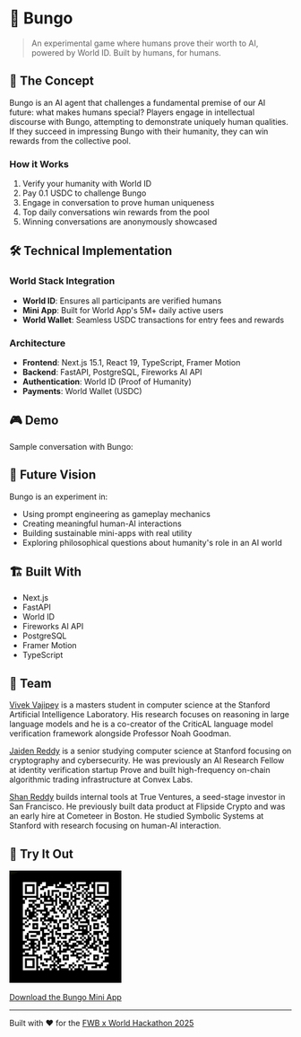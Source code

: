 # 🤖 Bungo

> An experimental game where humans prove their worth to AI, powered by World ID. Built by humans, for humans.

## 🎯 The Concept

Bungo is an AI agent that challenges a fundamental premise of our AI future: what makes humans special? Players engage in intellectual discourse with Bungo, attempting to demonstrate uniquely human qualities. If they succeed in impressing Bungo with their humanity, they can win rewards from the collective pool.

### How it Works
1. Verify your humanity with World ID
2. Pay 0.1 USDC to challenge Bungo
3. Engage in conversation to prove human uniqueness
4. Top daily conversations win rewards from the pool
5. Winning conversations are anonymously showcased

## 🛠️ Technical Implementation

### World Stack Integration
- **World ID**: Ensures all participants are verified humans
- **Mini App**: Built for World App's 5M+ daily active users
- **World Wallet**: Seamless USDC transactions for entry fees and rewards

### Architecture
- **Frontend**: Next.js 15.1, React 19, TypeScript, Framer Motion
- **Backend**: FastAPI, PostgreSQL, Fireworks AI API
- **Authentication**: World ID (Proof of Humanity)
- **Payments**: World Wallet (USDC)

## 🎮 Demo

Sample conversation with Bungo:

## 🔮 Future Vision

Bungo is an experiment in:
- Using prompt engineering as gameplay mechanics
- Creating meaningful human-AI interactions
- Building sustainable mini-apps with real utility
- Exploring philosophical questions about humanity's role in an AI world

## 🏗️ Built With
- Next.js
- FastAPI
- World ID
- Fireworks AI API
- PostgreSQL
- Framer Motion
- TypeScript

## 👥 Team
[Vivek Vajipey](https://www.linkedin.com/in/vivek-vajipey/) is a masters student in computer science at the Stanford Artificial Intelligence Laboratory. His research focuses on reasoning in large language models and he is a co-creator of the CriticAL language model verification framework alongside Professor Noah Goodman.

[Jaiden Reddy](https://www.linkedin.com/in/jaiden-reddy-883095203/) is a senior studying computer science at Stanford focusing on cryptography and cybersecurity. He was previously an AI Research Fellow at identity verification startup Prove and built high-frequency on-chain algorithmic trading infrastructure at Convex Labs.

[Shan Reddy](https://www.linkedin.com/in/shan-reddy/) builds internal tools at True Ventures, a seed-stage investor in San Francisco. He previously built data product at Flipside Crypto and was an early hire at Cometeer in Boston. He studied Symbolic Systems at Stanford with research focusing on human-AI interaction.

## 🚀 Try It Out
<img src="qrcode.jpg" width="200" height="200" />

[Download the Bungo Mini App](https://worldcoin.org/mini-app?app_id=app_fa0cfa8c9f657dc60db5c48ef18b7790&draft_id=meta_bd88ae0707b3e2dc6d7bcb5ba28953df)

---

Built with ❤️ for the [FWB x World Hackathon 2025](https://worldbuild.fwb.help/)
